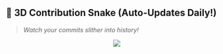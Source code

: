 ## 🐍 **3D Contribution Snake (Auto-Updates Daily!)**
> *Watch your commits slither into history!*
<p align="center">
  <img src="https://github.com/ayusharyaneth/ayusharyaneth/blob/output/github-contribution-grid-snake.svg" />
</p>

